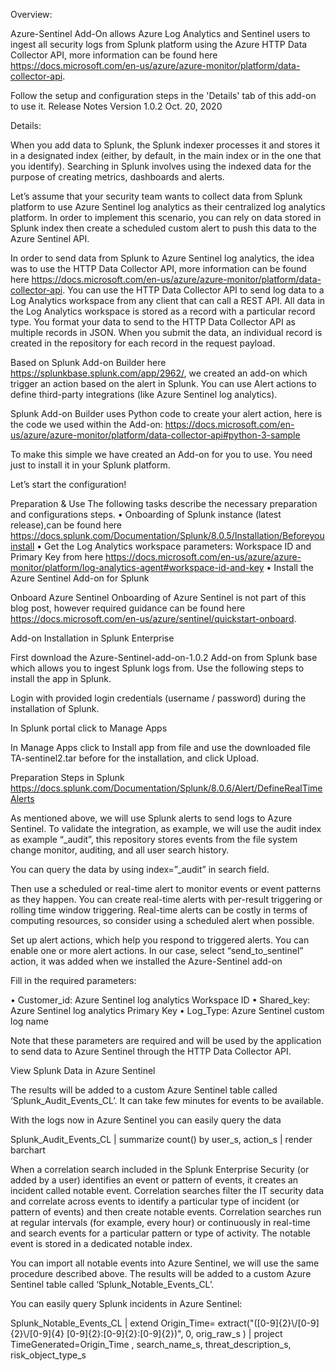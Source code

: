 Overview:

Azure-Sentinel Add-On allows Azure Log Analytics and Sentinel users to ingest all security logs from Splunk platform using the Azure HTTP Data Collector API, more information can be found here https://docs.microsoft.com/en-us/azure/azure-monitor/platform/data-collector-api. 

Follow the setup and configuration steps in the 'Details' tab of this add-on to use it.
Release Notes
Version 1.0.2
Oct. 20, 2020

Details:

When you add data to Splunk, the Splunk indexer processes it and stores it in a designated index (either, by default, in the main index or in the one that you identify). Searching in Splunk involves using the indexed data for the purpose of creating metrics, dashboards and alerts.

Let’s assume that your security team wants to collect data from Splunk platform to use Azure Sentinel log analytics as their centralized log analytics platform. In order to implement this scenario, you can rely on data stored in Splunk index then create a scheduled custom alert to push this data to the Azure Sentinel API. 

In order to send data from Splunk to Azure Sentinel log analytics, the idea was to use the HTTP Data Collector API, more information can be found here https://docs.microsoft.com/en-us/azure/azure-monitor/platform/data-collector-api. You can use the HTTP Data Collector API to send log data to a Log Analytics workspace from any client that can call a REST API.
All data in the Log Analytics workspace is stored as a record with a particular record type. You format your data to send to the HTTP Data Collector API as multiple records in JSON. When you submit the data, an individual record is created in the repository for each record in the request payload.

Based on Splunk Add-on Builder here https://splunkbase.splunk.com/app/2962/, we created an add-on which trigger an action based on the alert in Splunk. You can use Alert actions to define third-party integrations (like Azure Sentinel log analytics).

Splunk Add-on Builder uses Python code to create your alert action, here is the code we used within the Add-on: https://docs.microsoft.com/en-us/azure/azure-monitor/platform/data-collector-api#python-3-sample

To make this simple we have created an Add-on for you to use. You need just to install it in your Splunk platform.

Let’s start the configuration!


Preparation & Use
The following tasks describe the necessary preparation and configurations steps.
•	Onboarding of Splunk instance (latest release),can be found here https://docs.splunk.com/Documentation/Splunk/8.0.5/Installation/Beforeyouinstall
•	Get the Log Analytics workspace parameters: Workspace ID and Primary Key from here https://docs.microsoft.com/en-us/azure/azure-monitor/platform/log-analytics-agent#workspace-id-and-key
•	Install the Azure Sentinel Add-on for Splunk 


Onboard Azure Sentinel
Onboarding of Azure Sentinel is not part of this blog post, however required guidance can be found here https://docs.microsoft.com/en-us/azure/sentinel/quickstart-onboard.

Add-on Installation in Splunk Enterprise

First download the Azure-Sentinel-add-on-1.0.2 Add-on from Splunk base which allows you to ingest Splunk logs from. Use the following steps to install the app in Splunk.
 
Login with provided login credentials (username / password) during the installation of Splunk.

In Splunk portal click to Manage Apps

In Manage Apps click to Install app from file and use the downloaded file TA-sentinel2.tar before for the installation, and click Upload.

Preparation Steps in Splunk
https://docs.splunk.com/Documentation/Splunk/8.0.6/Alert/DefineRealTimeAlerts

As mentioned above, we will use Splunk alerts to send logs to Azure Sentinel. To validate the integration, as example, we will use the audit index as example “_audit”, this repository stores events from the file system change monitor, auditing, and all user search history.

You can query the data by using index=”_audit” in search field.
 

Then use a scheduled or real-time alert to monitor events or event patterns as they happen. You can create real-time alerts with per-result triggering or rolling time window triggering. Real-time alerts can be costly in terms of computing resources, so consider using a scheduled alert when possible.

Set up alert actions, which help you respond to triggered alerts. You can enable one or more alert actions. In our case, select “send_to_sentinel” action, it was added when we installed the Azure-Sentinel add-on

Fill in the required parameters:

•	Customer_id: Azure Sentinel log analytics Workspace ID 
•	Shared_key: Azure Sentinel log analytics Primary Key
•	Log_Type: Azure Sentinel custom log name

Note that these parameters are required and will be used by the application to send data to Azure Sentinel through the HTTP Data Collector API.


View Splunk Data in Azure Sentinel

The results will be added to a custom Azure Sentinel table called ‘Splunk_Audit_Events_CL’.
It can take few minutes for events to be available.

 
With the logs now in Azure Sentinel you can easily query the data

Splunk_Audit_Events_CL 
 | summarize count() by user_s, action_s
 | render barchart 

 


When a correlation search included in the Splunk Enterprise Security (or added by a user) identifies an event or pattern of events, it creates an incident called notable event. Correlation searches filter the IT security data and correlate across events to identify a particular type of incident (or pattern of events) and then create notable events.
Correlation searches run at regular intervals (for example, every hour) or continuously in real-time and search events for a particular pattern or type of activity. The notable event is stored in a dedicated notable index.

You can import all notable events into Azure Sentinel, we will use the same procedure described above.
The results will be added to a custom Azure Sentinel table called ‘Splunk_Notable_Events_CL’.
 

You can easily query Splunk incidents in Azure Sentinel:

Splunk_Notable_Events_CL 
| extend Origin_Time= extract("([0-9]{2}\\/[0-9]{2}\\/[0-9]{4} [0-9]{2}:[0-9]{2}:[0-9]{2})", 0, orig_raw_s )
| project TimeGenerated=Origin_Time , search_name_s, threat_description_s, risk_object_type_s


 





